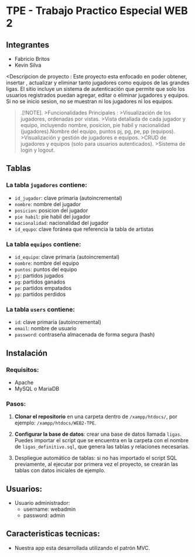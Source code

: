  # TPE - Trabajo Practico Especial WEB 2
 
 
 ## Integrantes

- Fabricio Britos   
- Kevin Silva

<Descripcion de proyecto :
Este proyecto esta enfocado en poder obtener, insertar , actualizar y eliminar tanto jugadores como equipos de las grandes ligas. 
El sitio incluye un sistema de autenticación que permite que solo los usuarios registrados puedan agregar, editar o eliminar jugadores y equipos. Si no se inicio sesion, no se muestran ni los jugadores ni los equipos.

>.[!NOTE].
    >Funcionalidades Principales :
    >Visualización de los jugadores, ordenadas por vistas.
    >Vista detallada de cada jugador y equipo, incluyendo nombre, posicion, pie habil y nacionalidad (jugadores).Nombre del equipo, puntos pj, pg, pe, pp (equipos).
    >Visualización y gestión de jugadores e equipos.
    >CRUD de jugadores y equipos (solo para usuarios autenticados).
    >Sistema de login y logout.


## Tablas

### La tabla `jugadores` contiene:
- `id_jugador`: clave primaria (autoincremental)
- `nombre`: nombre del jugador
- `posicion`: posicion del jugador
- `pie habil`: pie habil del jugador
- `nacionalidad`: nacionalidad del jugador
- `id_equpo`: clave foránea que referencia la tabla de artistas

### La tabla `equipos` contiene:
- `id_equipo`: clave primaria (autoincremental)
- `nombre`: nombre del equipo
- `puntos`: puntos del equipo
- `pj`: partidos jugados
- `pg`: partidos ganados
- `pe`: partidos empatados
- `pp`: partidos perdidos

### La tabla `users` contiene:
- `id`: clave primaria (autoincremental)
- `email`: nombre de usuario
- `password`: contraseña almacenada de forma segura (hash)

## Instalación

### Requisitos:
- Apache
- MySQL o MariaDB

### Pasos:
1. **Clonar el repositorio** en una carpeta dentro de `/xampp/htdocs/`, por ejemplo: `/xampp/htdocs/WEB2-TPE`.
   
2. **Configurar la base de datos**: crear una base de datos llamada `ligas`. Puedes importar el script que se encuentra en la carpeta con el nombre de `ligas_definitivo.sql`, que genera las tablas y relaciones necesarias.

3. Despliegue automático de tablas: si no has importado el script SQL previamente, al ejecutar por primera vez el proyecto, se crearán las tablas con datos iniciales de ejemplo.

## Usuarios:
- Usuario administrador:
  - username: webadmin
  - password: admin
 
## Caracteristicas tecnicas:
 
- Nuestra app esta desarrollada utilizando el patrón MVC.



    






